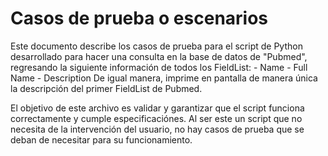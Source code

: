 # Casos de prueba o escenarios

Este documento describe los casos de prueba para el script de Python desarrollado para hacer una consulta en la base de datos de "Pubmed", 
regresando la siguiente información de todos los FieldList:
    - Name
    - Full Name
    - Description
De igual manera, imprime en pantalla de manera única la descripción del
primer FieldList de Pubmed.

El objetivo de este archivo es validar y garantizar que el script funciona correctamente y cumple especificaciónes. 
Al ser este un script que no necesita de la intervención del usuario, no hay casos de prueba que se deban de necesitar para su funcionamiento.
